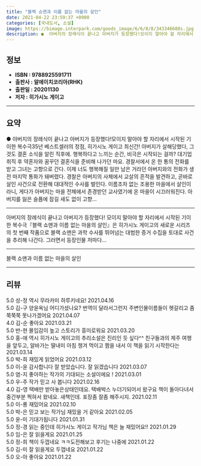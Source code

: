 ```yaml
---
title: "블랙 쇼맨과 이름 없는 마을의 살인"
date: 2021-04-22 23:59:37 +0900
categories: [국내도서, 소설]
image: https://bimage.interpark.com/goods_image/6/6/8/8/343346688s.jpg
description: ●  아버지의 장례식이 끝나고 아버지가 등장했다!모이지 말아야 할 자리에서 시작된 기이한 복수극35년 베스트셀러의 정점, 히가시노 게이고 최신간! 아버지가 살해당했다, 그것도 결혼 소식을 알린 직후에. 행복하다고 느끼는 순간, 비극은 시작되는 걸까? 대기업 취직 후 약혼자와 꿈꾸던 결혼식을 준비해 나가던
---
```


## **정보**

- **ISBN : 9788925591711**
- **출판사 : 알에이치코리아(RHK)**
- **출판일 : 20201130**
- **저자 : 히가시노 게이고**

------



## **요약**

●  아버지의 장례식이 끝나고 아버지가 등장했다!모이지 말아야 할 자리에서 시작된 기이한 복수극35년 베스트셀러의 정점, 히가시노 게이고 최신간! 아버지가 살해당했다, 그것도 결혼 소식을 알린 직후에. 행복하다고 느끼는 순간, 비극은 시작되는 걸까? 대기업 취직 후 약혼자와 꿈꾸던 결혼식을 준비해 나가던 마요. 경찰서에서 온 한 통의 전화를 받고 그녀는 고향으로 간다. 이제 너도 행복해질 일만 남은 거라던 아버지와의 전화가 생전 마지막 통화가 돼버렸다. 경찰은 아버지의 사체에서 교살의 흔적을 발견하고, 곧바로 살인 사건으로 전환해 대대적인 수사를 벌인다. 이름조차 없는 조용한 마을에서 살인이라니, 게다가 아버지는 마을 전체에서 존경받던 교사였기에 온 마을이 시끄러워진다. 아버지를 잃은 슬픔에 잠길 새도 없이 고향...

------

아버지의 장례식이 끝나고 아버지가 등장했다!
모이지 말아야 할 자리에서 시작된 기이한 복수극『블랙 쇼맨과 이름 없는 마을의 살인』은 히가시노 게이고의 새로운 시리즈의 첫 번째 작품으로 블랙 쇼맨은 과학 수사를 뛰어넘는 대범한 증거 수집을 토대로 사건을 추리해 나간다. 그러면서 등장인물 저마다... 

------


블랙 쇼맨과 이름 없는 마을의 살인 

------


## **리뷰** 

5.0 성-정 역시 무라카미 하루키네요! 2021.04.16 <br/>5.0 김-구 양윤옥님 어디가셨나요? 번역이 달라서그런지 주변인물이름들이 헷갈리고 좀 쭉쭉쭉 못나가겠어요 2021.04.07 <br/>4.0 김-순 좋아요 2021.03.21 <br/>5.0 반-현 몰입감이 높고 스토리가 흥미로워요 2021.03.20 <br/>5.0 홍-애  역시 히가시노 게이고의 추리소설은 진리인 듯 싶다^^
친구들과의 제주 여행을 앞두고, 알바가는 딸내미 아침 챙겨  먹이고 짬을 내서 이 책을 읽기 시작한다는   2021.03.14 <br/>5.0 박-희 재밌게 읽었어요 2021.03.12 <br/>5.0 이-윤 감사합니다 잘 받았습니다. 잘 읽겠습니다 2021.03.07 <br/>5.0 염-지 좋아하는 작가의 기대되는 소설이에요 ! 2021.03.01 <br/>5.0 우-주 작가 믿고 사 봅니다 2021.02.16 <br/>4.0 김-영 택배만 받아놓은상태인데요. 택배박스 누더기되어서 왔구요 책이 돌아다녀서 중간부분 찍혀서 왔네요. 새책인데. 포장좀 잘좀 해주시지. 2021.02.11 <br/>5.0 이-롱 재밌어요 2021.02.10 <br/>5.0 박-은 믿고 보는 작가님 재밌을 거 같아요 2021.02.05 <br/>5.0 윤-미 기대가됩니다 2021.01.31 <br/>5.0 정-경 읽는 중인데 히가시노 게이고 작가님 책은 늘 재밌어요!! 2021.01.29 <br/>5.0 임-은 잘 읽을게요 2021.01.25 <br/>5.0 정-희 책이 두껍네요 ㅋㅋ도전해보고 후기는 나중에 2021.01.22 <br/>5.0 김-미 잘 읽을게요 두껍네요 2021.01.22 <br/>5.0 오-아 좋아요 2021.01.22 <br/>